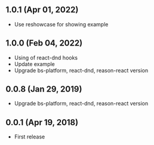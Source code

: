 ## 1.0.1 (Apr 01, 2022)

- Use reshowcase for showing example 

## 1.0.0 (Feb 04, 2022)

- Using of react-dnd hooks
- Update example
- Upgrade bs-platform, react-dnd, reason-react version
 
## 0.0.8 (Jan 29, 2019)

- Upgrade bs-platform, react-dnd, reason-react version

## 0.0.1 (Apr 19, 2018)

- First release
